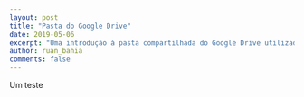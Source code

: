 ```yaml
---
layout: post
title: "Pasta do Google Drive"
date: 2019-05-06
excerpt: "Uma introdução à pasta compartilhada do Google Drive utilizada pelos discentes do CECOMP."
author: ruan_bahia
comments: false
---
```


Um teste